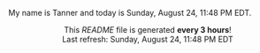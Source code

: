 My name is Tanner and today is Sunday, August 24, 11:48 PM EDT.

<p align="center">This <i>README</i> file is generated <b>every 3 hours</b>!</br>Last refresh: Sunday, August 24, 11:48 PM EDT<br /></p>
